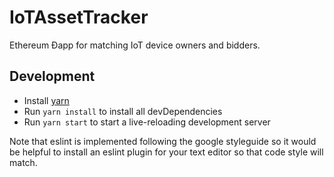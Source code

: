 # IoTAssetTracker
Ethereum Ðapp for matching IoT device owners and bidders.

## Development
* Install [yarn](https://yarnpkg.com/en/docs/install#mac-stable)
* Run ```yarn install``` to install all devDependencies
* Run ```yarn start``` to start a live-reloading development server

Note that eslint is implemented following the google styleguide so it would be helpful to install an eslint plugin for your text editor so that code style will match.
